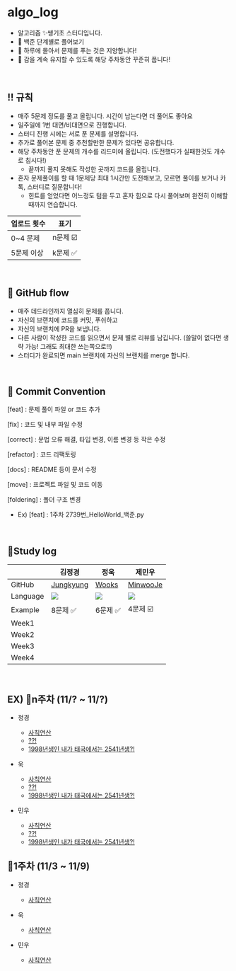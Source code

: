 # algo_log
- 알고리즘 ✨쌩기초 스터디입니다.
- 🐶 백준 단계별로 풀어보기
- 🚨 하루에 몰아서 문제를 푸는 것은 지양합니다!
- 🚨 감을 계속 유지할 수 있도록 해당 주차동안 꾸준히 풉니다!  

&nbsp;
&nbsp;

## ‼️ 규칙

- 매주 5문제 정도를 풀고 올립니다. 시간이 남는다면 더 풀어도 좋아요
- 일주일에 1번 대면/비대면으로 진행합니다.
- 스터디 진행 시에는 서로 푼 문제를 설명합니다.
- 추가로 풀어본 문제 중 추천할만한 문제가 있다면 공유합니다.
- 해당 주차동안 푼 문제의 개수를 리드미에 올립니다. (도전했다가 실패한것도 개수로 칩시다!)
	- 끝까지 풀지 못해도 작성한 곳까지 코드를 올립니다.
- 혼자 문제풀이를 할 때 1문제당 최대 1시간만 도전해보고, 모르면 풀이를 보거나 카톡, 스터디로 질문합니다!
	- 힌트를 얻었다면 어느정도 텀을 두고 혼자 힘으로 다시 풀어보며 완전히 이해할때까지 연습합니다.
 
|업로드 횟수|표기|
|--------|---|
|0~4 문제|n문제 ☑️|
|5문제 이상|k문제 ✅|  

&nbsp;
&nbsp;

## 🐳 GitHub flow
- 매주 데드라인까지 열심히 문제를 풉니다.
- 자신의 브랜치에 코드를 커밋, 푸쉬하고
- 자신의 브랜치에 PR을 보냅니다.
- 다른 사람이 작성한 코드를 읽으면서 문제 별로 리뷰를 남깁니다. (쓸말이 없다면 생략 가능! 그래도 최대한 쓰는쪽으로!!)
- 스터디가 완료되면 main 브랜치에 자신의 브랜치를 merge 합니다.

&nbsp;
&nbsp;

## 📍 Commit Convention
[feat] : 문제 풀이 파일 or 코드 추가

[fix] : 코드 및 내부 파일 수정

[correct] : 문법 오류 해결, 타입 변경, 이름 변경 등 작은 수정

[refactor] : 코드 리팩토링

[docs] : README 등이 문서 수정

[move] : 프로젝트 파일 및 코드 이동

[foldering] : 폴더 구조 변경

- Ex) [feat] : 1주차 2739번_HelloWorld_백준.py

&nbsp;
&nbsp;

## 📍Study log

|  |김정경|정욱|제민우|
|------|---|---|---|
|GitHub|[Jungkyung]()|[Wooks]()|[MinwooJe](https://github.com/MinwooJe)|
|Language|<img src="https://img.shields.io/badge/python-3776AB?style=for-the-badge&logo=python&logoColor=white">|<img src="https://img.shields.io/badge/python-3776AB?style=for-the-badge&logo=python&logoColor=white">|<img src="https://img.shields.io/badge/python-3776AB?style=for-the-badge&logo=python&logoColor=white">|
|Example|8문제 ✅|6문제 ✅|4문제 ☑️|
|Week1|  |  |  |
|Week2|  |  |  |
|Week3|  |  |  |
|Week4|  |  |  | 

&nbsp;
&nbsp;

## EX) 📍n주차 (11/? ~ 11/?)
- 정경
    - [사칙연산](https://www.acmicpc.net/problem/10869)
    - [??!](https://www.acmicpc.net/problem/10926)
    - [1998년생인 내가 태국에서는 2541년생?!](https://www.acmicpc.net/problem/18108)

- 욱
    - [사칙연산](https://www.acmicpc.net/problem/10869)
    - [??!](https://www.acmicpc.net/problem/10926)
    - [1998년생인 내가 태국에서는 2541년생?!](https://www.acmicpc.net/problem/18108)
 
- 민우
    - [사칙연산](https://www.acmicpc.net/problem/10869)
    - [??!](https://www.acmicpc.net/problem/10926)
    - [1998년생인 내가 태국에서는 2541년생?!](https://www.acmicpc.net/problem/18108)

## 📍1주차 (11/3 ~ 11/9)
- 정경
    - [사칙연산](https://www.acmicpc.net/problem/10869)

- 욱
    - [사칙연산](https://www.acmicpc.net/problem/10869)
 
- 민우
    - [사칙연산](https://www.acmicpc.net/problem/10869)
